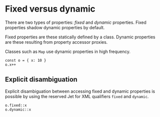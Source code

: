 # Fixed versus dynamic

There are two types of properties: *fixed* and *dynamic* properties. Fixed properties shadow dynamic properties by default.

Fixed properties are these statically defined by a class. Dynamic properties are these resulting from property accessor proxies.

Classes such as `Map` use dynamic properties in high frequency.

```
const o = { x: 10 }
o.x++
```

## Explicit disambiguation

Explicit disambiguation between accessing fixed and dynamic properties is possible by using the reserved Jet for XML qualifiers `fixed` and `dynamic`.

```
o.fixed::x
o.dynamic::x
```